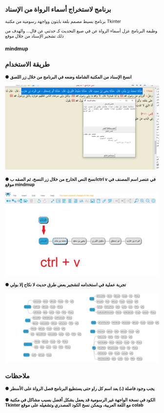 <h2> برنامج لاستخراج أسماء الرواة من الإسناد </h2>

برنامج بسيط مصمم بلغة بايثون وواجهة رسومية من مكتبة Tkinter

وظيفة البرنامج عزل أسماء الرواة عن في صيغ التحديث كـ حدثني عن قال...
والهدف من ذلك تشجير الإسناد من خلال موقع 
<h3><a herf="https://app.mindmup.com/">mindmup</a></h3>

<h2>طريقة الاستخدام</h2>


<h4>
● انسخ الإسناد من المكتبة الشاملة وضعه في البرنامج من خلال زر اللصق
</h4>

<img src="images/1.png">

<h4>
● انسخ النص الخارج من خلال زر النسخ، ثم الصقه بctrl v في عنصر اسم المصنف في موقع mindmup
</h4>

<img src="images/2.png">

<h4>
● تجربة عملية في استخدامه لتشجير بعض طرق حديث لا نكاح إلا بولي
</h4>
 
<img src="images/3.png">

<h2>ملاحظات</h2>

<h4>
● يجب وجود فاصلة (،) بعد اسم كل راو حتى يستطيع البرنامج فصل الرواة على الأسطر
</h4>

<h4>
● الكود في نسخة الواجهة غير الرسومية قد يعمل بشكل أفضل بسبب مشاكل في مكتبة Tkinter مع اللغة العربية، ويمكن نسخ الكود المصدري وتشغيله على موقع colab



 
</h4>
